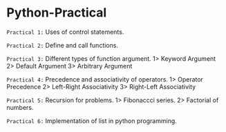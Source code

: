 # Python-Practical

`Practical 1:`
Uses of control statements.

`Practical 2:`
Define and call functions.

`Practical 3:`
Different types of function argument.
1> Keyword Argument
2> Default Argument
3> Arbitrary Argument

`Practical 4:`
Precedence and associativity of operators.
1> Operator Precedence
2> Left-Right Associativity
3> Right-Left Associativity

`Practical 5:`
Recursion for problems.
1> Fibonaccci series.
2> Factorial of numbers.

`Practical 6:`
Implementation of list in python programming.
